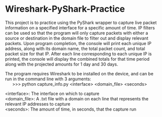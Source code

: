 # Wireshark-PyShark-Practice
This project is to practice using the PyShark wrapper to capture live packet information on a specified interface for a specific amount of time. IP filters can be used so that the program will only capture packets with either a source or destination in the domain file to filter out and display relevant packets. Upon program completion, the console will print each unique IP address, along with its domain name, the total packet count, and total packet size for that IP. After each line corresponding to each unique IP is printed, the console will display the combined totals for that time period along with the projected amounts for 1 day and 30 days.

The program requires Wireshark to be installed on the device, and can be run in the command line with 3 arguments:  
&nbsp;&nbsp;&nbsp;&nbsp;&nbsp;&nbsp;>>> python capture_info.py \<interface> \<domain_file> \<seconds>  

\<interface>: The interface on which to capture  
\<domain_file>: A .txt file with a domain on each line that represents the relevant IP addresses to capture  
\<seconds>: The amount of time, in seconds, that the capture run  
